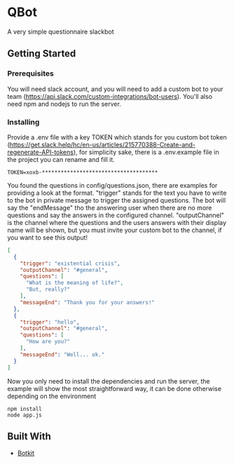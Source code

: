 # QBot

A very simple questionnaire slackbot

## Getting Started

### Prerequisites

You will need slack account, and you will need to add a custom bot to your team (https://api.slack.com/custom-integrations/bot-users).
You'll also need npm and nodejs to run the server.

### Installing

Provide a .env file with a key TOKEN which stands for you custom bot token (https://get.slack.help/hc/en-us/articles/215770388-Create-and-regenerate-API-tokens), for simplicity sake, there is a .env.example file in the project you can rename and fill it.

```
TOKEN=xoxb-*************************************
```

You found the questions in config/questions.json, there are examples for providing a look at the format. "trigger" stands for the text you have to write to the bot in private message to trigger the assigned questions. The bot will say the "endMessage" tho the answering user when there are no more questions and say the answers in the configured channel. "outputChannel"  is the channel where the questions and the users answers with their display name will be shown, but you must invite your custom bot to the channel, if you want to see this output!

```json
[
  {
    "trigger": "existential crisis",
    "outputChannel": "#general",
    "questions": [
      "What is the meaning of life?",
      "But, really?"
    ],
    "messageEnd": "Thank you for your answers!"
  },
  {
    "trigger": "hello",
    "outputChannel": "#general",
    "questions": [
      "How are you?"
    ],
    "messageEnd": "Well... ok."
  }
]

```

Now you only need to install the dependencies and run the server, the example will show the most straightforward way, it can be done otherwise depending on the environment

```
npm install
node app.js
```

## Built With

* [Botkit](https://github.com/howdyai/botkit/blob/master/docs/readme.md)
